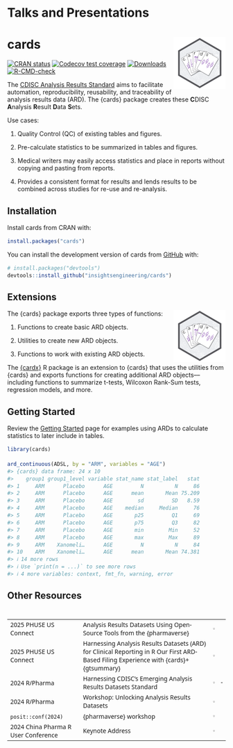 Talks and Presentations
================

<!-- README.md is generated from README.Rmd. Please edit that file -->

# cards <a href="https://insightsengineering.github.io/cards/"><img src="man/figures/logo.png" align="right" height="120" alt="cards website" /></a>

<!-- badges: start -->

[![CRAN
status](https://www.r-pkg.org/badges/version/cards)](https://CRAN.R-project.org/package=cards)
[![Codecov test
coverage](https://codecov.io/gh/insightsengineering/cards/graph/badge.svg)](https://app.codecov.io/gh/insightsengineering/cards)
[![Downloads](https://cranlogs.r-pkg.org/badges/cards)](https://cran.r-project.org/package=cards)
[![R-CMD-check](https://github.com/insightsengineering/cards/actions/workflows/R-CMD-check.yaml/badge.svg)](https://github.com/insightsengineering/cards/actions/workflows/R-CMD-check.yaml)
<!-- badges: end -->

The [CDISC Analysis Results
Standard](https://www.cdisc.org/standards/foundational/analysis-results-standard)
aims to facilitate automation, reproducibility, reusability, and
traceability of analysis results data (ARD). The {cards} package creates
these **C**DISC **A**nalysis **R**esult **D**ata **S**ets.

Use cases:

1.  Quality Control (QC) of existing tables and figures.

2.  Pre-calculate statistics to be summarized in tables and figures.

3.  Medical writers may easily access statistics and place in reports
    without copying and pasting from reports.

4.  Provides a consistent format for results and lends results to be
    combined across studies for re-use and re-analysis.

## Installation

Install cards from CRAN with:

``` r
install.packages("cards")
```

You can install the development version of cards from
[GitHub](https://github.com/) with:

``` r
# install.packages("devtools")
devtools::install_github("insightsengineering/cards")
```

## Extensions

[<img
src="https://raw.githubusercontent.com/insightsengineering/cardx/main/man/figures/logo.png"
style="float: right" width="120" alt="cardx website" />](https://insightsengineering.github.io/cardx/)

The {cards} package exports three types of functions:

1.  Functions to create basic ARD objects.

2.  Utilities to create new ARD objects.

3.  Functions to work with existing ARD objects.

The [{cardx}](https://github.com/insightsengineering/cardx/) R package
is an extension to {cards} that uses the utilities from {cards} and
exports functions for creating additional ARD objects––including
functions to summarize t-tests, Wilcoxon Rank-Sum tests, regression
models, and more.

## Getting Started

Review the [Getting
Started](https://insightsengineering.github.io/cards//main/articles/getting-started.html)
page for examples using ARDs to calculate statistics to later include in
tables.

``` r
library(cards)

ard_continuous(ADSL, by = "ARM", variables = "AGE")
#> {cards} data frame: 24 x 10
#>    group1 group1_level variable stat_name stat_label   stat
#> 1     ARM      Placebo      AGE         N          N     86
#> 2     ARM      Placebo      AGE      mean       Mean 75.209
#> 3     ARM      Placebo      AGE        sd         SD   8.59
#> 4     ARM      Placebo      AGE    median     Median     76
#> 5     ARM      Placebo      AGE       p25         Q1     69
#> 6     ARM      Placebo      AGE       p75         Q3     82
#> 7     ARM      Placebo      AGE       min        Min     52
#> 8     ARM      Placebo      AGE       max        Max     89
#> 9     ARM    Xanomeli…      AGE         N          N     84
#> 10    ARM    Xanomeli…      AGE      mean       Mean 74.381
#> ℹ 14 more rows
#> ℹ Use `print(n = ...)` to see more rows
#> ℹ 4 more variables: context, fmt_fn, warning, error
```

## Other Resources

<div id="hzcihjugzo" style="padding-left:0px;padding-right:0px;padding-top:10px;padding-bottom:10px;overflow-x:auto;overflow-y:auto;width:auto;height:auto;">
<style>#hzcihjugzo table {
  font-family: system-ui, 'Segoe UI', Roboto, Helvetica, Arial, sans-serif, 'Apple Color Emoji', 'Segoe UI Emoji', 'Segoe UI Symbol', 'Noto Color Emoji';
  -webkit-font-smoothing: antialiased;
  -moz-osx-font-smoothing: grayscale;
}
&#10;#hzcihjugzo thead, #hzcihjugzo tbody, #hzcihjugzo tfoot, #hzcihjugzo tr, #hzcihjugzo td, #hzcihjugzo th {
  border-style: none;
}
&#10;#hzcihjugzo p {
  margin: 0;
  padding: 0;
}
&#10;#hzcihjugzo .gt_table {
  display: table;
  border-collapse: collapse;
  line-height: normal;
  margin-left: auto;
  margin-right: auto;
  color: #333333;
  font-size: 16px;
  font-weight: normal;
  font-style: normal;
  background-color: #FFFFFF;
  width: auto;
  border-top-style: solid;
  border-top-width: 2px;
  border-top-color: #A8A8A8;
  border-right-style: none;
  border-right-width: 2px;
  border-right-color: #D3D3D3;
  border-bottom-style: solid;
  border-bottom-width: 2px;
  border-bottom-color: #A8A8A8;
  border-left-style: none;
  border-left-width: 2px;
  border-left-color: #D3D3D3;
}
&#10;#hzcihjugzo .gt_caption {
  padding-top: 4px;
  padding-bottom: 4px;
}
&#10;#hzcihjugzo .gt_title {
  color: #333333;
  font-size: 125%;
  font-weight: initial;
  padding-top: 4px;
  padding-bottom: 4px;
  padding-left: 5px;
  padding-right: 5px;
  border-bottom-color: #FFFFFF;
  border-bottom-width: 0;
}
&#10;#hzcihjugzo .gt_subtitle {
  color: #333333;
  font-size: 85%;
  font-weight: initial;
  padding-top: 3px;
  padding-bottom: 5px;
  padding-left: 5px;
  padding-right: 5px;
  border-top-color: #FFFFFF;
  border-top-width: 0;
}
&#10;#hzcihjugzo .gt_heading {
  background-color: #FFFFFF;
  text-align: center;
  border-bottom-color: #FFFFFF;
  border-left-style: none;
  border-left-width: 1px;
  border-left-color: #D3D3D3;
  border-right-style: none;
  border-right-width: 1px;
  border-right-color: #D3D3D3;
}
&#10;#hzcihjugzo .gt_bottom_border {
  border-bottom-style: solid;
  border-bottom-width: 2px;
  border-bottom-color: #D3D3D3;
}
&#10;#hzcihjugzo .gt_col_headings {
  border-top-style: solid;
  border-top-width: 2px;
  border-top-color: #D3D3D3;
  border-bottom-style: solid;
  border-bottom-width: 2px;
  border-bottom-color: #D3D3D3;
  border-left-style: none;
  border-left-width: 1px;
  border-left-color: #D3D3D3;
  border-right-style: none;
  border-right-width: 1px;
  border-right-color: #D3D3D3;
}
&#10;#hzcihjugzo .gt_col_heading {
  color: #333333;
  background-color: #FFFFFF;
  font-size: 100%;
  font-weight: normal;
  text-transform: inherit;
  border-left-style: none;
  border-left-width: 1px;
  border-left-color: #D3D3D3;
  border-right-style: none;
  border-right-width: 1px;
  border-right-color: #D3D3D3;
  vertical-align: bottom;
  padding-top: 5px;
  padding-bottom: 6px;
  padding-left: 5px;
  padding-right: 5px;
  overflow-x: hidden;
}
&#10;#hzcihjugzo .gt_column_spanner_outer {
  color: #333333;
  background-color: #FFFFFF;
  font-size: 100%;
  font-weight: normal;
  text-transform: inherit;
  padding-top: 0;
  padding-bottom: 0;
  padding-left: 4px;
  padding-right: 4px;
}
&#10;#hzcihjugzo .gt_column_spanner_outer:first-child {
  padding-left: 0;
}
&#10;#hzcihjugzo .gt_column_spanner_outer:last-child {
  padding-right: 0;
}
&#10;#hzcihjugzo .gt_column_spanner {
  border-bottom-style: solid;
  border-bottom-width: 2px;
  border-bottom-color: #D3D3D3;
  vertical-align: bottom;
  padding-top: 5px;
  padding-bottom: 5px;
  overflow-x: hidden;
  display: inline-block;
  width: 100%;
}
&#10;#hzcihjugzo .gt_spanner_row {
  border-bottom-style: hidden;
}
&#10;#hzcihjugzo .gt_group_heading {
  padding-top: 8px;
  padding-bottom: 8px;
  padding-left: 5px;
  padding-right: 5px;
  color: #333333;
  background-color: #FFFFFF;
  font-size: 100%;
  font-weight: initial;
  text-transform: inherit;
  border-top-style: solid;
  border-top-width: 2px;
  border-top-color: #D3D3D3;
  border-bottom-style: solid;
  border-bottom-width: 2px;
  border-bottom-color: #D3D3D3;
  border-left-style: none;
  border-left-width: 1px;
  border-left-color: #D3D3D3;
  border-right-style: none;
  border-right-width: 1px;
  border-right-color: #D3D3D3;
  vertical-align: middle;
  text-align: left;
}
&#10;#hzcihjugzo .gt_empty_group_heading {
  padding: 0.5px;
  color: #333333;
  background-color: #FFFFFF;
  font-size: 100%;
  font-weight: initial;
  border-top-style: solid;
  border-top-width: 2px;
  border-top-color: #D3D3D3;
  border-bottom-style: solid;
  border-bottom-width: 2px;
  border-bottom-color: #D3D3D3;
  vertical-align: middle;
}
&#10;#hzcihjugzo .gt_from_md > :first-child {
  margin-top: 0;
}
&#10;#hzcihjugzo .gt_from_md > :last-child {
  margin-bottom: 0;
}
&#10;#hzcihjugzo .gt_row {
  padding-top: 8px;
  padding-bottom: 8px;
  padding-left: 5px;
  padding-right: 5px;
  margin: 10px;
  border-top-style: solid;
  border-top-width: 1px;
  border-top-color: #D3D3D3;
  border-left-style: none;
  border-left-width: 1px;
  border-left-color: #D3D3D3;
  border-right-style: none;
  border-right-width: 1px;
  border-right-color: #D3D3D3;
  vertical-align: middle;
  overflow-x: hidden;
}
&#10;#hzcihjugzo .gt_stub {
  color: #333333;
  background-color: #FFFFFF;
  font-size: 100%;
  font-weight: initial;
  text-transform: inherit;
  border-right-style: solid;
  border-right-width: 2px;
  border-right-color: #D3D3D3;
  padding-left: 5px;
  padding-right: 5px;
}
&#10;#hzcihjugzo .gt_stub_row_group {
  color: #333333;
  background-color: #FFFFFF;
  font-size: 100%;
  font-weight: initial;
  text-transform: inherit;
  border-right-style: solid;
  border-right-width: 2px;
  border-right-color: #D3D3D3;
  padding-left: 5px;
  padding-right: 5px;
  vertical-align: top;
}
&#10;#hzcihjugzo .gt_row_group_first td {
  border-top-width: 2px;
}
&#10;#hzcihjugzo .gt_row_group_first th {
  border-top-width: 2px;
}
&#10;#hzcihjugzo .gt_summary_row {
  color: #333333;
  background-color: #FFFFFF;
  text-transform: inherit;
  padding-top: 8px;
  padding-bottom: 8px;
  padding-left: 5px;
  padding-right: 5px;
}
&#10;#hzcihjugzo .gt_first_summary_row {
  border-top-style: solid;
  border-top-color: #D3D3D3;
}
&#10;#hzcihjugzo .gt_first_summary_row.thick {
  border-top-width: 2px;
}
&#10;#hzcihjugzo .gt_last_summary_row {
  padding-top: 8px;
  padding-bottom: 8px;
  padding-left: 5px;
  padding-right: 5px;
  border-bottom-style: solid;
  border-bottom-width: 2px;
  border-bottom-color: #D3D3D3;
}
&#10;#hzcihjugzo .gt_grand_summary_row {
  color: #333333;
  background-color: #FFFFFF;
  text-transform: inherit;
  padding-top: 8px;
  padding-bottom: 8px;
  padding-left: 5px;
  padding-right: 5px;
}
&#10;#hzcihjugzo .gt_first_grand_summary_row {
  padding-top: 8px;
  padding-bottom: 8px;
  padding-left: 5px;
  padding-right: 5px;
  border-top-style: double;
  border-top-width: 6px;
  border-top-color: #D3D3D3;
}
&#10;#hzcihjugzo .gt_last_grand_summary_row_top {
  padding-top: 8px;
  padding-bottom: 8px;
  padding-left: 5px;
  padding-right: 5px;
  border-bottom-style: double;
  border-bottom-width: 6px;
  border-bottom-color: #D3D3D3;
}
&#10;#hzcihjugzo .gt_striped {
  background-color: rgba(128, 128, 128, 0.05);
}
&#10;#hzcihjugzo .gt_table_body {
  border-top-style: solid;
  border-top-width: 2px;
  border-top-color: #D3D3D3;
  border-bottom-style: solid;
  border-bottom-width: 2px;
  border-bottom-color: #D3D3D3;
}
&#10;#hzcihjugzo .gt_footnotes {
  color: #333333;
  background-color: #FFFFFF;
  border-bottom-style: none;
  border-bottom-width: 2px;
  border-bottom-color: #D3D3D3;
  border-left-style: none;
  border-left-width: 2px;
  border-left-color: #D3D3D3;
  border-right-style: none;
  border-right-width: 2px;
  border-right-color: #D3D3D3;
}
&#10;#hzcihjugzo .gt_footnote {
  margin: 0px;
  font-size: 90%;
  padding-top: 4px;
  padding-bottom: 4px;
  padding-left: 5px;
  padding-right: 5px;
}
&#10;#hzcihjugzo .gt_sourcenotes {
  color: #333333;
  background-color: #FFFFFF;
  border-bottom-style: none;
  border-bottom-width: 2px;
  border-bottom-color: #D3D3D3;
  border-left-style: none;
  border-left-width: 2px;
  border-left-color: #D3D3D3;
  border-right-style: none;
  border-right-width: 2px;
  border-right-color: #D3D3D3;
}
&#10;#hzcihjugzo .gt_sourcenote {
  font-size: 90%;
  padding-top: 4px;
  padding-bottom: 4px;
  padding-left: 5px;
  padding-right: 5px;
}
&#10;#hzcihjugzo .gt_left {
  text-align: left;
}
&#10;#hzcihjugzo .gt_center {
  text-align: center;
}
&#10;#hzcihjugzo .gt_right {
  text-align: right;
  font-variant-numeric: tabular-nums;
}
&#10;#hzcihjugzo .gt_font_normal {
  font-weight: normal;
}
&#10;#hzcihjugzo .gt_font_bold {
  font-weight: bold;
}
&#10;#hzcihjugzo .gt_font_italic {
  font-style: italic;
}
&#10;#hzcihjugzo .gt_super {
  font-size: 65%;
}
&#10;#hzcihjugzo .gt_footnote_marks {
  font-size: 75%;
  vertical-align: 0.4em;
  position: initial;
}
&#10;#hzcihjugzo .gt_asterisk {
  font-size: 100%;
  vertical-align: 0;
}
&#10;#hzcihjugzo .gt_indent_1 {
  text-indent: 5px;
}
&#10;#hzcihjugzo .gt_indent_2 {
  text-indent: 10px;
}
&#10;#hzcihjugzo .gt_indent_3 {
  text-indent: 15px;
}
&#10;#hzcihjugzo .gt_indent_4 {
  text-indent: 20px;
}
&#10;#hzcihjugzo .gt_indent_5 {
  text-indent: 25px;
}
&#10;#hzcihjugzo .katex-display {
  display: inline-flex !important;
  margin-bottom: 0.75em !important;
}
&#10;#hzcihjugzo div.Reactable > div.rt-table > div.rt-thead > div.rt-tr.rt-tr-group-header > div.rt-th-group:after {
  height: 0px !important;
}
</style>
<table class="gt_table" data-quarto-disable-processing="false" data-quarto-bootstrap="false">
  &#10;  <tbody class="gt_table_body">
    <tr><td headers="venue" class="gt_row gt_left"><span class='gt_from_md'>2025 PHUSE US Connect</span></td>
<td headers="title" class="gt_row gt_left"><span class='gt_from_md'>Analysis Results Datasets Using Open-Source Tools from the {pharmaverse}</span></td>
<td headers="url_slides" class="gt_row gt_center"><span style="white-space: pre;"><a href="https://www.danieldsjoberg.com/ARD-PHUSE-workshop-2025/" target="_blank" style="color:#008B8B;text-decoration:underline;text-underline-position: under;display: inline-block;"><svg aria-hidden="true" role="img" viewBox="0 0 576 512" style="height:1em;width:1.12em;vertical-align:-0.125em;margin-left:auto;margin-right:auto;font-size:inherit;fill:#808080;overflow:visible;position:relative;"><path d="M64 0C28.7 0 0 28.7 0 64V352c0 35.3 28.7 64 64 64H240l-10.7 32H160c-17.7 0-32 14.3-32 32s14.3 32 32 32H416c17.7 0 32-14.3 32-32s-14.3-32-32-32H346.7L336 416H512c35.3 0 64-28.7 64-64V64c0-35.3-28.7-64-64-64H64zM512 64V352H64V64H512z"/></svg></a></span></td>
<td headers="url_video" class="gt_row gt_center"><br /></td></tr>
    <tr><td headers="venue" class="gt_row gt_left"><span class='gt_from_md'>2025 PHUSE US Connect</span></td>
<td headers="title" class="gt_row gt_left"><span class='gt_from_md'>Harnessing Analysis Results Datasets (ARD) for Clinical Reporting in R
Our First ARD-Based Filing Experience with {cards}+{gtsummary}</span></td>
<td headers="url_slides" class="gt_row gt_center"><span style="white-space: pre;"><a href="https://www.danieldsjoberg.com/ARD-PHUSE-talk-2025/" target="_blank" style="color:#008B8B;text-decoration:underline;text-underline-position: under;display: inline-block;"><svg aria-hidden="true" role="img" viewBox="0 0 576 512" style="height:1em;width:1.12em;vertical-align:-0.125em;margin-left:auto;margin-right:auto;font-size:inherit;fill:#808080;overflow:visible;position:relative;"><path d="M64 0C28.7 0 0 28.7 0 64V352c0 35.3 28.7 64 64 64H240l-10.7 32H160c-17.7 0-32 14.3-32 32s14.3 32 32 32H416c17.7 0 32-14.3 32-32s-14.3-32-32-32H346.7L336 416H512c35.3 0 64-28.7 64-64V64c0-35.3-28.7-64-64-64H64zM512 64V352H64V64H512z"/></svg></a></span></td>
<td headers="url_video" class="gt_row gt_center"><br /></td></tr>
    <tr><td headers="venue" class="gt_row gt_left"><span class='gt_from_md'>2024 R/Pharma</span></td>
<td headers="title" class="gt_row gt_left"><span class='gt_from_md'>Harnessing CDISC’s Emerging Analysis Results Datasets Standard</span></td>
<td headers="url_slides" class="gt_row gt_center"><span style="white-space: pre;"><a href="https://www.danieldsjoberg.com/ARD-RinPharma-talk-2024/" target="_blank" style="color:#008B8B;text-decoration:underline;text-underline-position: under;display: inline-block;"><svg aria-hidden="true" role="img" viewBox="0 0 576 512" style="height:1em;width:1.12em;vertical-align:-0.125em;margin-left:auto;margin-right:auto;font-size:inherit;fill:#808080;overflow:visible;position:relative;"><path d="M64 0C28.7 0 0 28.7 0 64V352c0 35.3 28.7 64 64 64H240l-10.7 32H160c-17.7 0-32 14.3-32 32s14.3 32 32 32H416c17.7 0 32-14.3 32-32s-14.3-32-32-32H346.7L336 416H512c35.3 0 64-28.7 64-64V64c0-35.3-28.7-64-64-64H64zM512 64V352H64V64H512z"/></svg></a></span></td>
<td headers="url_video" class="gt_row gt_center"><span style="white-space: pre;"><a href="https://www.youtube.com/watch?v=tDb6O6a5lbc" target="_blank" style="color:#008B8B;text-decoration:underline;text-underline-position: under;display: inline-block;"><svg aria-hidden="true" role="img" viewBox="0 0 576 512" style="height:1em;width:1.12em;vertical-align:-0.125em;margin-left:auto;margin-right:auto;font-size:inherit;fill:#808080;overflow:visible;position:relative;"><path d="M549.655 124.083c-6.281-23.65-24.787-42.276-48.284-48.597C458.781 64 288 64 288 64S117.22 64 74.629 75.486c-23.497 6.322-42.003 24.947-48.284 48.597-11.412 42.867-11.412 132.305-11.412 132.305s0 89.438 11.412 132.305c6.281 23.65 24.787 41.5 48.284 47.821C117.22 448 288 448 288 448s170.78 0 213.371-11.486c23.497-6.321 42.003-24.171 48.284-47.821 11.412-42.867 11.412-132.305 11.412-132.305s0-89.438-11.412-132.305zm-317.51 213.508V175.185l142.739 81.205-142.739 81.201z"/></svg></a></span></td></tr>
    <tr><td headers="venue" class="gt_row gt_left"><span class='gt_from_md'>2024 R/Pharma</span></td>
<td headers="title" class="gt_row gt_left"><span class='gt_from_md'>Workshop: Unlocking Analysis Results Datasets</span></td>
<td headers="url_slides" class="gt_row gt_center"><span style="white-space: pre;"><a href="https://www.danieldsjoberg.com/ARD-RinPharma-workshop-2024/" target="_blank" style="color:#008B8B;text-decoration:underline;text-underline-position: under;display: inline-block;"><svg aria-hidden="true" role="img" viewBox="0 0 576 512" style="height:1em;width:1.12em;vertical-align:-0.125em;margin-left:auto;margin-right:auto;font-size:inherit;fill:#808080;overflow:visible;position:relative;"><path d="M64 0C28.7 0 0 28.7 0 64V352c0 35.3 28.7 64 64 64H240l-10.7 32H160c-17.7 0-32 14.3-32 32s14.3 32 32 32H416c17.7 0 32-14.3 32-32s-14.3-32-32-32H346.7L336 416H512c35.3 0 64-28.7 64-64V64c0-35.3-28.7-64-64-64H64zM512 64V352H64V64H512z"/></svg></a></span></td>
<td headers="url_video" class="gt_row gt_center"><br /></td></tr>
    <tr><td headers="venue" class="gt_row gt_left"><span class='gt_from_md'><code>posit::conf(2024)</code></span></td>
<td headers="title" class="gt_row gt_left"><span class='gt_from_md'>{pharmaverse} workshop</span></td>
<td headers="url_slides" class="gt_row gt_center"><span style="white-space: pre;"><a href="https://posit-conf-2024.github.io/pharmaverse/#schedule" target="_blank" style="color:#008B8B;text-decoration:underline;text-underline-position: under;display: inline-block;"><svg aria-hidden="true" role="img" viewBox="0 0 576 512" style="height:1em;width:1.12em;vertical-align:-0.125em;margin-left:auto;margin-right:auto;font-size:inherit;fill:#808080;overflow:visible;position:relative;"><path d="M64 0C28.7 0 0 28.7 0 64V352c0 35.3 28.7 64 64 64H240l-10.7 32H160c-17.7 0-32 14.3-32 32s14.3 32 32 32H416c17.7 0 32-14.3 32-32s-14.3-32-32-32H346.7L336 416H512c35.3 0 64-28.7 64-64V64c0-35.3-28.7-64-64-64H64zM512 64V352H64V64H512z"/></svg></a></span></td>
<td headers="url_video" class="gt_row gt_center"><br /></td></tr>
    <tr><td headers="venue" class="gt_row gt_left"><span class='gt_from_md'>2024 China Pharma R User Conference</span></td>
<td headers="title" class="gt_row gt_left"><span class='gt_from_md'>Keynote Address</span></td>
<td headers="url_slides" class="gt_row gt_center"><span style="white-space: pre;"><a href="https://www.danieldsjoberg.com/china-pharma-keynote-2024/material.html" target="_blank" style="color:#008B8B;text-decoration:underline;text-underline-position: under;display: inline-block;"><svg aria-hidden="true" role="img" viewBox="0 0 576 512" style="height:1em;width:1.12em;vertical-align:-0.125em;margin-left:auto;margin-right:auto;font-size:inherit;fill:#808080;overflow:visible;position:relative;"><path d="M64 0C28.7 0 0 28.7 0 64V352c0 35.3 28.7 64 64 64H240l-10.7 32H160c-17.7 0-32 14.3-32 32s14.3 32 32 32H416c17.7 0 32-14.3 32-32s-14.3-32-32-32H346.7L336 416H512c35.3 0 64-28.7 64-64V64c0-35.3-28.7-64-64-64H64zM512 64V352H64V64H512z"/></svg></a></span></td>
<td headers="url_video" class="gt_row gt_center"><br /></td></tr>
  </tbody>
  &#10;  
</table>
</div>
